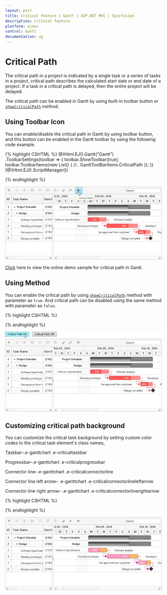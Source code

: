 ```yaml
---
layout: post
title: Critical Feature | Gantt | ASP.NET MVC | Syncfusion
description: critical feature
platform: ejmvc
control: Gantt
documentation: ug
---
```

# Critical Path

The critical path in a project is indicated by a single task or a series of tasks in a project, critical path describes the calculated start date or end date of a project. If a task in a critical path is delayed, then the entire project will be delayed.

The critical path can be enabled in Gantt by using built-in toolbar button or [`showCriticalPath`](/api/js/ejgantt#methods:showcriticalpath "showCriticalPath(isShown)") method.

## Using Toolbar Icon

You can enable/disable the critical path in Gantt by using toolbar button, and this button can be enabled in the Gantt toolbar by using the following code example.

{% highlight CSHTML %}
@(Html.EJ().Gantt("Gantt")
.ToolbarSettings(toolbar =>
  {
	  toolbar.ShowToolbar(true);
	  toolbar.ToolbarItems(new List<GanttToolBarItems>()
		  {
			   //..
			 GanttToolBarItems.CriticalPath
		  });
  }) 
)@(Html.EJ().ScriptManager())

{% endhighlight %}

![](criticalfeature_images/criticalfeature_img1.jpeg)

[Click](https://mvc.syncfusion.com/demos/web/gantt/criticalpath) here to view the online demo sample for critical path in Gantt.


## Using Method

You can enable the critical path by using [`showCriticalPath`](/api/js/ejgantt#methods:showcriticalpath "showCriticalPath(isShown)") method with parameter as `true`. And critical path can be disabled using the same method with parameter as `false`.

{% highlight CSHTML %}
 
<script>                   
$("#buttonOn").click(function (args) {
                ganttObj = $("#Gantt").data("ejGantt");
                ganttObj.showCriticalPath(true);
            })
$("#buttonOff").click(function (args) {
                ganttObj = $("#Gantt").data("ejGantt");
                ganttObj.showCriticalPath(false);
            })              
</script>

{% endhighlight %}

![](criticalfeature_images/criticalfeature_img2.jpeg)


## Customizing critical path background

You can customize the critical task background by setting custom color codes to the critical task element's class names,

Taskbar–.e-ganttchart .e-criticaltaskbar 

Progressbar–.e-ganttchart .e-criticalprogressbar     

Connector line–.e-ganttchart .e-criticalconnectorline       

Connector line left arrow– .e-ganttchart .e-criticalconnectorlineleftarrow  

Connector line right arrow–  .e-ganttchart .e-criticalconnectorlinerightarrow 

{% highlight CSHTML %}
 
<style>
    .e-ganttchart .e-criticaltaskbar {
                background-color : #ffb366!important;
                border-color : gray!important
    }
    .e-ganttchart .e-criticalprogressbar {
                background-color : #ff99cc!important;
                border-color : #b35900!important
    }
    .e-ganttchart .e-criticalconnectorline {
                background-color : #b800e6!important;
    }
    .e-ganttchart .e-criticalconnectorlineleftarrow {
                border-right-color : #b800e6!important;
    }
    .e-ganttchart .e-criticalconnectorlinerightarrow{
                border-left-color : #b800e6!important;
    }
</style>


{% endhighlight %}

![](criticalfeature_images/criticalfeature_img3.jpeg)
